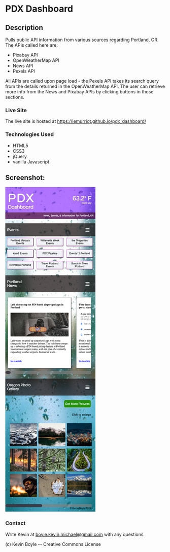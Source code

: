 # PDX Dashboard

## Description

Pulls public API information from various sources regarding Portland, OR. The APIs called here are: 
* Pixabay API
* OpenWeatherMap API
* News API
* Pexels API

All APIs are called upon page load - the Pexels API takes its search query from the details returned in the OpenWeatherMap API. The user can retrieve more info from the News and Pixabay APIs by clicking buttons in those sections.

### Live Site
The live site is hosted at https://lemurriot.github.io/pdx_dashboard/

### Technologies Used
* HTML5
* CSS3
* jQuery
* vanilla Javascript

## Screenshot:
![PDX_Dashboard](img/screenshot.png?raw=true)

### Contact 
Write Kevin at boyle.kevin.michael@gmail.com with any questions.

(c) Kevin Boyle -- Creative Commons License
